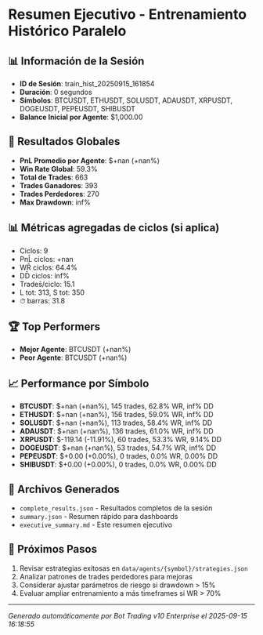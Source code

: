 # Resumen Ejecutivo - Entrenamiento Histórico Paralelo

## 📊 Información de la Sesión
- **ID de Sesión**: train_hist_20250915_161854
- **Duración**: 0 segundos
- **Símbolos**: BTCUSDT, ETHUSDT, SOLUSDT, ADAUSDT, XRPUSDT, DOGEUSDT, PEPEUSDT, SHIBUSDT
- **Balance Inicial por Agente**: $1,000.00

## 🎯 Resultados Globales
- **PnL Promedio por Agente**: $+nan (+nan%)
- **Win Rate Global**: 59.3%
- **Total de Trades**: 663
- **Trades Ganadores**: 393
- **Trades Perdedores**: 270
- **Max Drawdown**: inf%

## 📊 Métricas agregadas de ciclos (si aplica)
- Ciclos: 9
- PnL̄ ciclos: +nan
- WR̄ ciclos: 64.4%
- DD̄ ciclos: inf%
- Trades̄/ciclo: 15.1
- L tot: 313, S tot: 350
- ⏱̄ barras: 31.8


## 🏆 Top Performers
- **Mejor Agente**: BTCUSDT (+nan%)
- **Peor Agente**: BTCUSDT (+nan%)

## 📈 Performance por Símbolo
- **BTCUSDT**: $+nan (+nan%), 145 trades, 62.8% WR, inf% DD
- **ETHUSDT**: $+nan (+nan%), 156 trades, 59.0% WR, inf% DD
- **SOLUSDT**: $+nan (+nan%), 113 trades, 58.4% WR, inf% DD
- **ADAUSDT**: $+nan (+nan%), 136 trades, 61.0% WR, inf% DD
- **XRPUSDT**: $-119.14 (-11.91%), 60 trades, 53.3% WR, 9.14% DD
- **DOGEUSDT**: $+nan (+nan%), 53 trades, 54.7% WR, inf% DD
- **PEPEUSDT**: $+0.00 (+0.00%), 0 trades, 0.0% WR, 0.00% DD
- **SHIBUSDT**: $+0.00 (+0.00%), 0 trades, 0.0% WR, 0.00% DD

## 📁 Archivos Generados
- `complete_results.json` - Resultados completos de la sesión
- `summary.json` - Resumen rápido para dashboards
- `executive_summary.md` - Este resumen ejecutivo

## 🎯 Próximos Pasos
1. Revisar estrategias exitosas en `data/agents/{symbol}/strategies.json`
2. Analizar patrones de trades perdedores para mejoras
3. Considerar ajustar parámetros de riesgo si drawdown > 15%
4. Evaluar ampliar entrenamiento a más timeframes si WR > 70%

---
*Generado automáticamente por Bot Trading v10 Enterprise el 2025-09-15 16:18:55*
